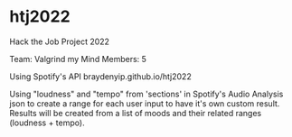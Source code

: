 # htj2022
Hack the Job Project 2022

Team: Valgrind my Mind
Members: 5

Using Spotify's API
braydenyip.github.io/htj2022

Using "loudness" and "tempo" from 'sections' in Spotify's Audio Analysis json to create a range for each user input to have it's own custom result. Results will be created from a list of moods and their related ranges (loudness + tempo).
